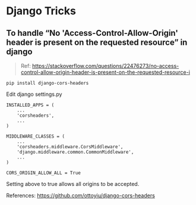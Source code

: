 # Django Tricks

## To handle **“No 'Access-Control-Allow-Origin' header is present on the requested resource”** in django

> Ref: <https://stackoverflow.com/questions/22476273/no-access-control-allow-origin-header-is-present-on-the-requested-resource-i>

```
pip install django-cors-headers
```

Edit django settings.py
```
INSTALLED_APPS = (
    ...
    'corsheaders',
    ...
)

MIDDLEWARE_CLASSES = (
    ...
    'corsheaders.middleware.CorsMiddleware',
    'django.middleware.common.CommonMiddleware',
    ...
)

CORS_ORIGIN_ALLOW_ALL = True
```

Setting above to true allows all origins to be accepted.

References: <https://github.com/ottoyiu/django-cors-headers>
